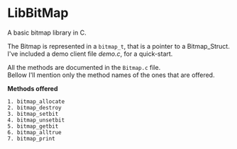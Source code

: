 LibBitMap 
==========

A basic bitmap library in C.  

The Bitmap is represented in a `bitmap_t`, that is a pointer to a Bitmap_Struct.  
I've included a demo client file *demo.c*, for a quick-start.

All the methods are documented in the `Bitmap.c` file.  
Bellow I'll mention only the method names of the ones that are offered.  

**Methods offered**

    1. bitmap_allocate
    2. bitmap_destroy
    3. bitmap_setbit
    4. bitmap_unsetbit
    5. bitmap_getbit
    6. bitmap_alltrue
    7. bitmap_print

